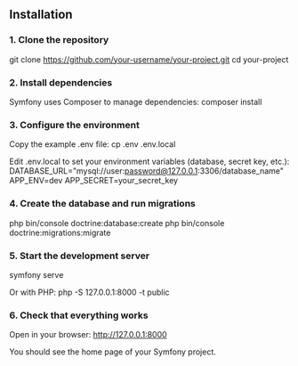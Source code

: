 ## Installation

### 1. Clone the repository
git clone https://github.com/your-username/your-project.git
cd your-project


### 2. Install dependencies
Symfony uses Composer to manage dependencies:
composer install


### 3. Configure the environment
Copy the example .env file:
cp .env .env.local

Edit .env.local to set your environment variables (database, secret key, etc.):
DATABASE_URL="mysql://user:password@127.0.0.1:3306/database_name"
APP_ENV=dev
APP_SECRET=your_secret_key


### 4. Create the database and run migrations

php bin/console doctrine:database:create
php bin/console doctrine:migrations:migrate


### 5. Start the development server
symfony serve

Or with PHP:
php -S 127.0.0.1:8000 -t public


### 6. Check that everything works
Open in your browser: http://127.0.0.1:8000

You should see the home page of your Symfony project.
